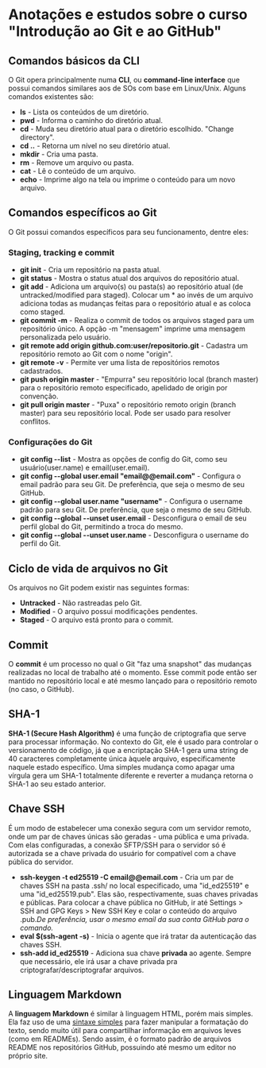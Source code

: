 # Anotações e estudos sobre o curso "Introdução ao Git e ao GitHub"

## Comandos básicos da CLI
O Git opera principalmente numa **CLI**, ou **command-line interface** que possui comandos similares aos de SOs com base em Linux/Unix. Alguns comandos existentes são:

 - **ls** - Lista os conteúdos de um diretório.
 - **pwd** - Informa o caminho do diretório atual.
 - **cd** - Muda seu diretório atual para o diretório escolhido. "Change directory".
 - **cd ..** - Retorna um nível no seu diretório atual.
 - **mkdir** - Cria uma pasta.
 - **rm** - Remove um arquivo ou pasta.
 - **cat** - Lê o conteúdo de um arquivo.
 - **echo** - Imprime algo na tela ou imprime o conteúdo para um novo arquivo.

## Comandos específicos ao Git
O Git possui comandos específicos para seu funcionamento, dentre eles:

### Staging, tracking e commit

 - **git init** - Cria um repositório na pasta atual.
 - **git status** - Mostra o status atual dos arquivos do repositório atual.
 - **git add** - Adiciona um arquivo(s) ou pasta(s) ao repositório atual (de untracked/modified para staged). Colocar um * ao invés de um arquivo adiciona todas as mudanças feitas para o repositório atual e as coloca como staged.
 - **git commit -m** - Realiza o commit de todos os arquivos staged para um repositório único. A opção -m "mensagem" imprime uma mensagem personalizada pelo usuário.
 - **git remote add origin github.com:user/repositorio.git** - Cadastra um repositório remoto ao Git com o nome "origin".
 - **git remote -v** - Permite ver uma lista de repositórios remotos cadastrados.
 - **git push origin master** - "Empurra" seu repositório local (branch master) para o repositório remoto especificado, apelidado de origin por convenção.
 - **git pull origin master** - "Puxa" o repositório remoto origin (branch master) para seu repositório local. Pode ser usado para resolver conflitos.

 ### Configurações do Git

 - **git config --list** - Mostra as opções de config do Git, como seu usuário(user.name) e email(user.email).
 - **git config --global user.email "email@@email.com"** - Configura o email padrão para seu Git. De preferência, que seja o mesmo de seu GitHub.
 - **git config --global user.name "username"** - Configura o username padrão para seu Git. De preferência, que seja o mesmo de seu GitHub.
 - **git config --global --unset user.email** - Desconfigura o email de seu perfil global do Git, permitindo a troca do mesmo.
 - **git config --global --unset user.name** - Desconfigura o username do perfil do Git.


## Ciclo de vida de arquivos no Git
Os arquivos no Git podem existir nas seguintes formas:

 - **Untracked** - Não rastreadas pelo Git.
 - **Modified** - O arquivo possui modificações pendentes.
 - **Staged** - O arquivo está pronto para o commit.

## Commit
O **commit** é um processo no qual o Git "faz uma snapshot" das mudanças realizadas no local de trabalho até o momento. Esse commit pode então ser mantido no repositório local e até mesmo lançado para o repositório remoto (no caso, o GitHub).

## SHA-1
**SHA-1 (Secure Hash Algorithm)** é uma função de criptografia que serve para processar informação. No contexto do Git, ele é usado para controlar o versionamento de código, já que a encriptação SHA-1 gera uma string de 40 caracteres completamente única àquele arquivo, especificamente naquele estado específico. Uma simples mudança como apagar uma vírgula gera um SHA-1 totalmente diferente e reverter a mudança retorna o SHA-1 ao seu estado anterior.

## Chave SSH
É um modo de estabelecer uma conexão segura com um servidor remoto, onde um par de chaves únicas são geradas - uma pública e uma privada. Com elas configuradas, a conexão SFTP/SSH para o servidor só é autorizada se a chave privada do usuário for compatível com a chave pública do servidor.

 - **ssh-keygen -t ed25519 -C email@@email.com** - Cria um par de chaves SSH na pasta .ssh/ no local especificado, uma "id_ed25519" e uma "id_ed25519.pub". Elas são, respectivamente, suas chaves privadas e públicas. Para colocar a chave pública no GitHub, ir até Settings > SSH and GPG Keys > New SSH Key e colar o conteúdo do arquivo .pub.*De preferência, usar o mesmo email da sua conta GitHub para o comando.*
 - **eval $(ssh-agent -s)** - Inicia o agente que irá tratar da autenticação das chaves SSH.
 - **ssh-add id_ed25519** - Adiciona sua chave **privada** ao agente. Sempre que necessário, ele irá usar a chave privada pra criptografar/descriptografar arquivos.

 ## Linguagem Markdown

A **linguagem Markdown** é similar à linguagem HTML, porém mais simples. Ela faz uso de uma [sintaxe simples](https://www.markdownguide.org/basic-syntax) para fazer manipular a formatação do texto, sendo muito útil para compartilhar informação em arquivos leves (como em READMEs). Sendo assim, é o formato padrão de arquivos README nos repositórios GitHub, possuindo até mesmo um editor no próprio site.